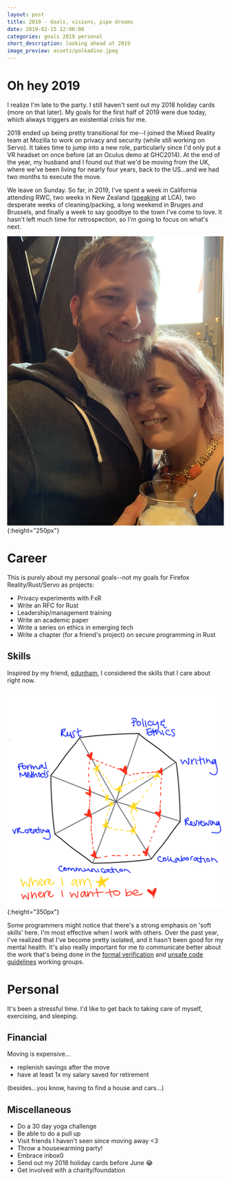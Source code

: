 ```yaml
---
layout: post
title: 2019 - Goals, visions, pipe dreams
date: 2019-02-15 12:00:00
categories: goals 2019 personal
short_description: looking ahead at 2019
image_preview: assets/polkadino.jpeg
---
```


# Oh hey 2019
I realize I'm late to the party. I still haven't sent out my 2018 holiday cards (more on that later). My goals for the first half of 2019 were due today, which always triggers an existential crisis for me.

2018 ended up being pretty transitional for me--I joined the Mixed Reality team at Mozilla to work on privacy and security (while still working on Servo). It takes time to jump into a new role, particularly since I'd only put a VR headset on once before (at an Oculus demo at GHC2014). At the end of the year, my husband and I found out that we'd be moving from the UK, where we've been living for nearly four years, back to the US...and we had two months to execute the move.

We leave on Sunday. So far, in 2019, I've spent a week in California attending RWC, two weeks in New Zealand ([speaking](https://www.youtube.com/watch?v=r6vbSCw5WFE) at LCA), two desperate weeks of cleaning/packing, a long weekend in Bruges and Brussels, and finally a week to say goodbye to the town I've come to love. It hasn't left much time for retrospection, so I'm going to focus on what's next.

![](../assets/hosfeltsbruges.jpeg){:height="250px"}

# Career
This is purely about my personal goals--not my goals for Firefox Reality/Rust/Servo as projects:
* Privacy experiments with FxR
* Write an RFC for Rust
* Leadership/management training
* Write an academic paper
* Write a series on ethics in emerging tech
* Write a chapter (for a friend's project) on secure programming in Rust

## Skills
Inspired by my friend, [edunham](http://edunham.net/2018/08/24/job_move.html), I considered the skills that I care about right now.

![](../assets/Career2019.png){:height="350px"}

Some programmers might notice that there's a strong emphasis on 'soft skills' here. I'm most effective when I work with others. Over the past year, I've realized that I've become pretty isolated, and it hasn't been good for my mental health. It's also really important for me to communicate better about the work that's being done in the [formal verification](https://github.com/rust-lang-nursery/wg-verification) and [unsafe code guidelines](https://github.com/rust-rfcs/unsafe-code-guidelines) working groups.

# Personal
It's been a stressful time. I'd like to get back to taking care of myself, exercising, and sleeping.

## Financial
Moving is expensive...
* replenish savings after the move
* have at least 1x my salary saved for retirement

(besides...you know, having to find a house and cars...)

## Miscellaneous
* Do a 30 day yoga challenge
* Be able to do a pull up
* Visit friends I haven't seen since moving away <3
* Throw a housewarming party!
* Embrace inbox0
* Send out my 2018 holiday cards before June 😂
* Get involved with a charity/foundation